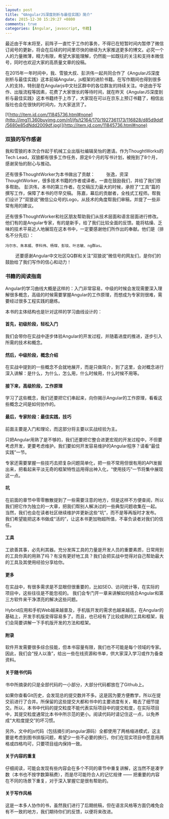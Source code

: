 ```yaml
---
layout: post
title: "《AngularJS深度剖析与最佳实践》简介"
date: 2015-12-30 15:29:27 +0800
comments: true
categories: [Angular, javascript, 书籍]
---
```


最近由于年末将至，前阵子一直忙于工作的事务，不得已在短暂时间内暂停了微信订阅号的更新，将会在后续的时间里尽快的继续为大家推送更多的博文。必究一个人的力量微薄，精力有限，希望大家能理解，仍然能一如既往的关注和支持本微信号，同时也欢迎大家的高质量文章的投稿。


在2015年一年时间中，我、雪狼大叔、彭洪伟一起共同合作了《AngularJS深度剖析与最佳实践》这本前端Angular。js框架的进阶书籍。在写作期间也得到很多人的支持，特别是在Angularjs中文社区群中的各位群友的持续关注。中途由于写作、出版流程等因素，花费了大家很长的等待时间，就在昨天《AngularJS深度剖析与最佳实践》这本书籍终于上市了，大家现在可以在京东上预订书籍了，相信出版社也会在很快的时间内，为大家送货了。

[![http://item.jd.com/11845736.html#none](http://img11.360buyimg.com/n1/jfs/t2164/170/1927361173/116828/d85d9ddf/5680e85dNdd2009df.jpg)](http://item.jd.com/11845736.html#none)
### 双狼的写作感谢

我和雪狼的本次合作起于机械工业出版社编辑吴怡的邀请。作为ThoughtWorks的Tech Lead，双狼都有很多工作任务，原定6个月的写书计划，被拖到了8个月，感谢吴怡的耐心与推动。

还有很多ThoughtWorker为本书做出了贡献：
　　
	张逸，资深ThoughtWorker，很多技术书籍的作者或译者。一直在鼓励我们，并给了我们很多帮助。
	彭洪伟，本书的第三作者。在交稿压力最大的时候，承担了“工具”篇的撰写工作，保障了本书的尽早交稿。
	陈嘉，幕后的贡献者，全栈式工程师。帮我们设计了“双狼说”微信公众号的Logo，从技术的角度帮我们审稿，并提了一些非常有用的建议。

还有很多ThoughtWorker和社区朋友帮助我们从技术层面和语言层面进行修改。他们有的是Angular专家，有的是新手，给了我们比较全面的反馈。能将枯燥、乏味的技术平易近人地展现在这本书中，一定要感谢他们所作出的奉献。他们是（排名不分先后）：
	
	冯尔东、朱本威、李科伟、杨琛、彭琰、叶志敏、ng群as。
　　
还要感谢Angular中文社区QQ群和关注“双狼说”微信号的网友们，是你们的鼓励给了我们写作的信心和动力！

### 书籍的阅读指南

Angular的学习曲线大概是这样的：入门非常容易，中级的时候会发现需要深入理解很多概念，高级的时候需要掌握Angular的工作原理，而想成为专家则很难，需要经过很多工程实践的磨练。

本书的主体结构也是针对这样的学习曲线设计的：

#### 首先，初级阶段，轻松入门

我们会带你在实战中逐步体验Angular的开发过程，并随着进度的推进，逐步引入所需的技术和概念。

#### 然后，中级阶段，概念介绍

在实战中提到的一些概念不会就地展开，而是只做简介，到了这里，会对概念进行深入讲解：是什么，为什么，怎么用，什么时候用，什么时候不用等。

#### 接下来，高级阶段，工作原理

学习了这些概念，我们还要把它们串起来，向你揭示Angular的工作原理，看看这些概念之间是如何协作的。

#### 最后，专家阶段：最佳实践，技巧

前面主要是入门和理论，而这部分将主要以实战经验为主。

只把Angular用熟了是不够的，我们还要把它整合进更宏观的开发过程中，不但要考虑开发，更要考虑维护。我们要如何开发容易维护的Angular程序？请看“最佳实践”一节。

专家还需要掌握一些技巧去把复杂问题简单化，把一些不常用但很有用的API发掘出来，把看起来平淡无奇的框架特性运用得出神入化，“使用技巧”一节将集中展现这一点。

#### 坑

在前面的章节中零零散散提到了一些需要注意的地方，但是这样不方便查阅，所以我们把它作为独立的一大章，把我们帮别人解决过的一些典型问题收集在一起。
当然，我们也会在读者社区继续维护并更新这些“坑”，而不是等再版时才发布。
我们希望能把这本书做成“活的”，让这本书更加物超所值，不辜负读者对我们的信任。

#### 工具

工欲善其事，必先利其器。充分发挥工具的力量是开发人员的重要素质，日常用到的工具你真的用熟了吗？有没有更好地工具？我们会把实战中觉得对自己帮助最大的工具及其使用经验分享给你。

#### 更多

在实战中，有很多需求是不显眼但很重要的，比如SEO、访问统计等，在实际的项目中，这些往往是不能忽视的。
我们会专门开一章来讲解如何结合Angular和第三方软件来干净漂亮的解决这些问题。

Hybrid应用和手机Web越来越普及，手机版开发的需求也越来越高，在Angular的基础上，开发手机版变得容易多了。而且，也已经有了比较成熟的工具和框架，我们会简要讲解一下手机版开发的方法和框架。

#### 附录

软件开发需要很多综合技能，但本书容量有限，我们也不可能是每个领域的专家。因此，我们会“授人以渔”，给出一些在线资源和书单，供大家深入学习或作为备查资料。

#### 关于随书代码

书中所摘录的只是全部代码的一小部分，大部分代码都放在了Github上。

如果你查看Git历史，会发现总的提交数并不多。这是因为要方便教学，所以在提交前进行了合并。所保留的这些提交大都和书中的主要进度有关，略去了细节提交。所以，本书中代码的提交粒度不能代表实际项目中的提交粒度，在实际项目中，其提交粒度通常比本书中所示范的更小。阅读代码时请记住这一点，以免养成“大粒度提交”的坏习惯。

另外，文中的js代码（包括摘引的angular源码）全都使用了两格缩进模式，这主要是考虑到图书排版问题，希望少一些不必要的换行。你们在现实项目中愿意用两格或四格均可，只要项目组内保持一致。

#### 关于内容的重复

仔细阅读，可能会发现有些内容会在多个不同的章节中重复讲解，这当然不是凑字数（本书也不按字数算稿费），而是尽可能符合人的记忆规律 —— 把重要的内容在不同的场景下重复，对于深入掌握它是很有帮助的。

#### 关于写作风格

这是一本多人协作的书，虽然我们进行了后期统稿，但在语言风格等方面仍难免会有不一致的地方，我们期待你们的反馈，以便将来改进。


